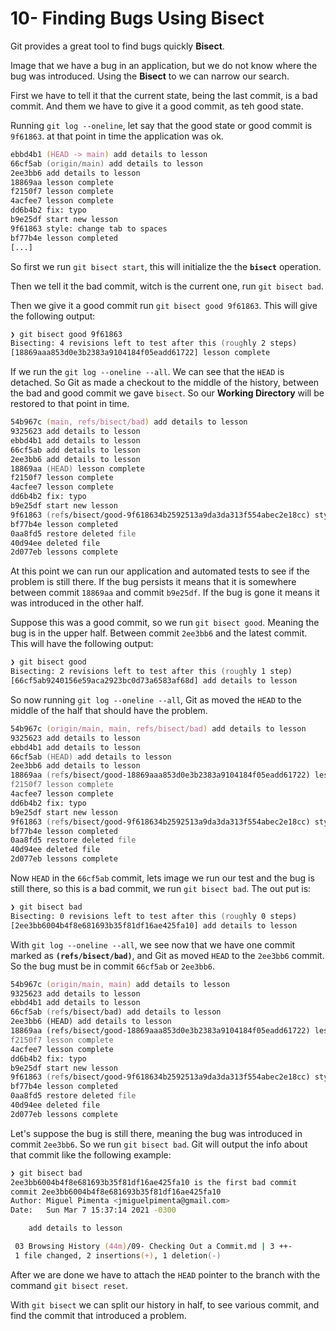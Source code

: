 # 10- Finding Bugs Using Bisect

Git provides a great tool to find bugs quickly **Bisect**.

Image that we have a bug in an application, but we do not know where the bug was introduced. Using the **Bisect** to we can narrow our search.

First we have to tell it that the current state, being the last commit, is a bad commit. And them we have to give it a good commit, as teh good state.

Running `git log --oneline`, let say that the good state or good commit is `9f61863`. at that point in time the application was ok.

```zsh
ebbd4b1 (HEAD -> main) add details to lesson
66cf5ab (origin/main) add details to lesson
2ee3bb6 add details to lesson
18869aa lesson complete
f2150f7 lesson complete
4acfee7 lesson complete
dd6b4b2 fix: typo
b9e25df start new lesson
9f61863 style: change tab to spaces
bf77b4e lesson completed
[...]
```

So first we run `git bisect start`, this will initialize the the **`bisect`** operation.

Then we tell it the bad commit, witch is the current one, run `git bisect bad`.

Then we give it a good commit run `git bisect good 9f61863`. This will give the following output:

```zsh
❯ git bisect good 9f61863
Bisecting: 4 revisions left to test after this (roughly 2 steps)
[18869aaa853d0e3b2383a9104184f05eadd61722] lesson complete
```

If we run the `git log --oneline --all`. We can see that the `HEAD` is detached. So Git as made a checkout to the middle of the history, between the bad and good commit we gave `bisect`. So our **Working Directory** will be restored to that point in time.

```zsh
54b967c (main, refs/bisect/bad) add details to lesson
9325623 add details to lesson
ebbd4b1 add details to lesson
66cf5ab add details to lesson
2ee3bb6 add details to lesson
18869aa (HEAD) lesson complete
f2150f7 lesson complete
4acfee7 lesson complete
dd6b4b2 fix: typo
b9e25df start new lesson
9f61863 (refs/bisect/good-9f618634b2592513a9da3da313f554abec2e18cc) style: change tab to spaces
bf77b4e lesson completed
0aa8fd5 restore deleted file
40d94ee deleted file
2d077eb lessons complete
```

At this point we can run our application and automated tests to see if the problem is still there. If the bug persists it means that it is somewhere between commit `18869aa` and commit `b9e25df`. If the bug is gone it means it was introduced in the other half.

Suppose this was a good commit, so we run `git bisect good`. Meaning the bug is in the upper half. Between commit `2ee3bb6` and the latest commit. This will have the following output:

```zsh
❯ git bisect good
Bisecting: 2 revisions left to test after this (roughly 1 step)
[66cf5ab9240156e59aca2923bc0d73a6583af68d] add details to lesson
```

So now running `git log --oneline --all`, Git as moved the `HEAD` to the middle of the half that should have the problem.

```zsh
54b967c (origin/main, main, refs/bisect/bad) add details to lesson
9325623 add details to lesson
ebbd4b1 add details to lesson
66cf5ab (HEAD) add details to lesson
2ee3bb6 add details to lesson
18869aa (refs/bisect/good-18869aaa853d0e3b2383a9104184f05eadd61722) lesson complete
f2150f7 lesson complete
4acfee7 lesson complete
dd6b4b2 fix: typo
b9e25df start new lesson
9f61863 (refs/bisect/good-9f618634b2592513a9da3da313f554abec2e18cc) style: change tab to spaces
bf77b4e lesson completed
0aa8fd5 restore deleted file
40d94ee deleted file
2d077eb lessons complete
```

Now `HEAD` in the `66cf5ab` commit, lets image we run our test and the bug is still there, so this is a bad commit, we run `git bisect bad`. The out put is:

```zsh
❯ git bisect bad
Bisecting: 0 revisions left to test after this (roughly 0 steps)
[2ee3bb6004b4f8e681693b35f81df16ae425fa10] add details to lesson
```

With `git log --oneline --all`, we see now that we have one commit marked as **`(refs/bisect/bad)`**, and Git as moved `HEAD` to the `2ee3bb6` commit. So the bug must be in commit `66cf5ab` or `2ee3bb6`.

```zsh
54b967c (origin/main, main) add details to lesson
9325623 add details to lesson
ebbd4b1 add details to lesson
66cf5ab (refs/bisect/bad) add details to lesson
2ee3bb6 (HEAD) add details to lesson
18869aa (refs/bisect/good-18869aaa853d0e3b2383a9104184f05eadd61722) lesson complete
f2150f7 lesson complete
4acfee7 lesson complete
dd6b4b2 fix: typo
b9e25df start new lesson
9f61863 (refs/bisect/good-9f618634b2592513a9da3da313f554abec2e18cc) style: change tab to spaces
bf77b4e lesson completed
0aa8fd5 restore deleted file
40d94ee deleted file
2d077eb lessons complete
```

Let's suppose the bug is still there, meaning the bug was introduced in commit `2ee3bb6`. So we run `git bisect bad`. Git will output the info about that commit like the following example:

```zsh
❯ git bisect bad
2ee3bb6004b4f8e681693b35f81df16ae425fa10 is the first bad commit
commit 2ee3bb6004b4f8e681693b35f81df16ae425fa10
Author: Miguel Pimenta <jmiguelpimenta@gmail.com>
Date:   Sun Mar 7 15:37:14 2021 -0300

    add details to lesson

 03 Browsing History (44m)/09- Checking Out a Commit.md | 3 ++-
 1 file changed, 2 insertions(+), 1 deletion(-)
```

After we are done we have to attach the `HEAD` pointer to the branch with the command `git bisect reset`.

With `git bisect` we can split our history in half, to see various commit, and find the commit that introduced a problem.
